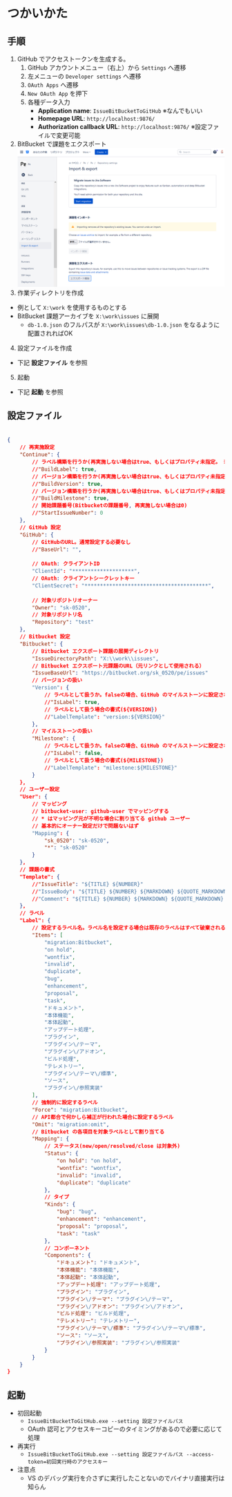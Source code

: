 # つかいかた

## 手順

1. GitHub でアクセストークンを生成する。  
   1. GitHub アカウントメニュー（右上）から `Settings` へ遷移
   2. 左メニューの `Developer settings` へ遷移
   3. `OAuth Apps` へ遷移
   4. `New OAuth App` を押下
   5. 各種データ入力
      * **Application name**: `IssueBitBucketToGitHub` ※なんでもいい
      * **Homepage URL**: `http://localhost:9876/`
      * **Authorization callback URL**: `http://localhost:9876/` ※設定ファイルで変更可能
2. BitBucket で課題をエクスポート
  ![課題エクスポート](bitbucket-export-issues.png)
3. 作業ディレクトリを作成
  * 例として `X:\work` を使用するものとする
  * BitBucket 課題アーカイブを `X:\work\issues` に展開
    * `db-1.0.json` のフルパスが `X:\work\issues\db-1.0.json` をなるように配置されればOK
4. 設定ファイルを作成
  * 下記 **設定ファイル** を参照
5. 起動
  * 下記 **起動** を参照

## 設定ファイル

```json

{
	// 再実施設定
	"Continue": {
		// ラベル構築を行うか(再実施しない場合はtrue、もしくはプロパティ未指定。 ※バージョン/マイルストーンをラベル扱いする場合にも影響する)
		//"BuildLabel": true,
		// バージョン構築を行うか(再実施しない場合はtrue、もしくはプロパティ未指定  ※ラベル指定設定により処理されない可能性あり)
		//"BuildVersion": true,
		// バージョン構築を行うか(再実施しない場合はtrue、もしくはプロパティ未指定  ※ラベル指定設定により処理されない可能性あり)
		//"BuildMilestone": true,
		// 開始課題番号(Bitbucketの課題番号, 再実施しない場合は0)
		//"StartIssueNumber": 0
	},
	// GitHub 設定
	"GitHub": {
		// GitHubのURL。通常設定する必要なし
		//"BaseUrl": "",

		// OAuth: クライアントID
		"ClientId": "********************",
		// OAuth: クライアントシークレットキー
		"ClientSecret": "****************************************",

		// 対象リポジトリオーナー
		"Owner": "sk-0520",
		// 対象リポジトリ名
		"Repository": "test"
	},
	// Bitbucket 設定
	"Bitbucket": {
		// Bitbucket エクスポート課題の展開ディレクトリ
		"IssueDirectoryPath": "X:\\work\\issues",
		// Bitbucket エクスポート元課題のURL（元リンクとして使用される）
		"IssueBaseUrl": "https://bitbucket.org/sk_0520/pe/issues"
		// バージョンの扱い
		"Version": {
			// ラベルとして扱うか。falseの場合、GitHub のマイルストーンに設定されるがマイルストーンと競合する場合、エラーとなる
			//"IsLabel": true,
			// ラベルとして扱う場合の書式(${VERSION})
			//"LabelTemplate": "version:${VERSION}"
		},
		// マイルストーンの扱い
		"Milestone": {
			// ラベルとして扱うか。falseの場合、GitHub のマイルストーンに設定されるがバージョンと競合する場合、エラーとなる
			//"IsLabel": false,
			// ラベルとして扱う場合の書式(${MILESTONE})
			//"LabelTemplate": "milestone:${MILESTONE}"
		}
	},
	// ユーザー設定
	"User": {
		// マッピング
		// bitbucket-user: github-user でマッピングする
		// * はマッピング元が不明な場合に割り当てる github ユーザー
		// 基本的にオーナー設定だけで問題ないはず
		"Mapping": {
			"sk_0520": "sk-0520",
			"*": "sk-0520"
		}
	},
	// 課題の書式
	"Template": {
		//"IssueTitle": "${TITLE} ${NUMBER}"
		//"IssueBody": "${TITLE} ${NUMBER} ${MARKDOWN} ${QUOTE_MARKDOWN} ${URL} ${CREATED_AT} ${USER}"
		//"Comment": "${TITLE} ${NUMBER} ${MARKDOWN} ${QUOTE_MARKDOWN} ${URL} ${CREATED_AT} ${USER}"
	},
	// ラベル
	"Label": {
		// 設定するラベル名。ラベル名を設定する場合は既存のラベルはすべて破棄される
		"Items": [
			"migration:Bitbucket",
			"on hold",
			"wontfix",
			"invalid",
			"duplicate",
			"bug",
			"enhancement",
			"proposal",
			"task",
			"ドキュメント",
			"本体機能",
			"本体起動",
			"アップデート処理",
			"プラグイン",
			"プラグイン\/テーマ",
			"プラグイン\/アドオン",
			"ビルド処理",
			"テレメトリー",
			"プラグイン\/テーマ\/標準",
			"ソース",
			"プラグイン\/参照実装"
		],
		// 強制的に設定するラベル
		"Force": "migration:Bitbucket",
		// API都合で何かしら補正が行われた場合に設定するラベル
		"Omit": "migration:omit",
		// Bitbucket の各項目を対象ラベルとして割り当てる
		"Mapping": {
			// ステータス(new/open/resolved/close は対象外)
			"Status": {
				"on hold": "on hold",
				"wontfix": "wontfix",
				"invalid": "invalid",
				"duplicate": "duplicate"
			},
			// タイプ
			"Kinds": {
				"bug": "bug",
				"enhancement": "enhancement",
				"proposal": "proposal",
				"task": "task"
			},
			// コンポーネント
			"Components": {
				"ドキュメント": "ドキュメント",
				"本体機能": "本体機能",
				"本体起動": "本体起動",
				"アップデート処理": "アップデート処理",
				"プラグイン": "プラグイン",
				"プラグイン\/テーマ": "プラグイン\/テーマ",
				"プラグイン\/アドオン": "プラグイン\/アドオン",
				"ビルド処理": "ビルド処理",
				"テレメトリー": "テレメトリー",
				"プラグイン\/テーマ\/標準": "プラグイン\/テーマ\/標準",
				"ソース": "ソース",
				"プラグイン\/参照実装": "プラグイン\/参照実装"
			}
		}
	}
}

```

## 起動

* 初回起動
  * `IssueBitBucketToGitHub.exe --setting 設定ファイルパス`
  * OAuth 認可とアクセスキーコピーのタイミングがあるので必要に応じて処理
* 再実行
  * `IssueBitBucketToGitHub.exe --setting 設定ファイルパス --access-token=初回実行時のアクセスキー`
* 注意点
  * VS のデバッグ実行を介さずに実行したことないのでバイナリ直接実行は知らん

